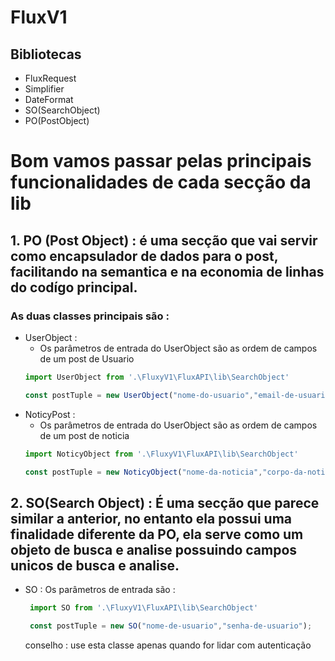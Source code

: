# FluxV1

## Bibliotecas
* FluxRequest 
* Simplifier
* DateFormat
* SO(SearchObject)
* PO(PostObject)



# Bom vamos passar pelas principais funcionalidades de cada secção da lib


##  1. PO (Post Object) : é uma secção que vai servir como encapsulador de dados para o post, facilitando na semantica e na economia de linhas do codígo principal.

  ### As duas classes principais são : 
  - UserObject :
    * Os parâmetros de entrada do UserObject são as ordem de campos de um post de Usuario
     ``` javascript
     import UserObject from '.\FluxyV1\FluxAPI\lib\SearchObject'

     const postTuple = new UserObject("nome-do-usuario","email-de-usuario","senha-de-usuario");
    ```
  - NoticyPost :
    * Os parâmetros de entrada do UserObject são as ordem de campos de um post de noticia
     ``` javascript
     import NoticyObject from '.\FluxyV1\FluxAPI\lib\SearchObject'

     const postTuple = new NoticyObject("nome-da-noticia","corpo-da-noticia","path-da-img","id-de-usuario-dono-do-post");
    ```
## 2. SO(Search Object) : É uma secção que parece similar a anterior, no entanto ela possui uma finalidade diferente da PO, ela serve como um objeto de busca e analise possuindo campos unicos de busca e analise.
  - SO : Os parâmetros de entrada são :
    ``` javascript
     import SO from '.\FluxyV1\FluxAPI\lib\SearchObject'

     const postTuple = new SO("nome-de-usuario","senha-de-usuario");
    ```
    conselho : use esta classe apenas quando for lidar com autenticação
    
     




